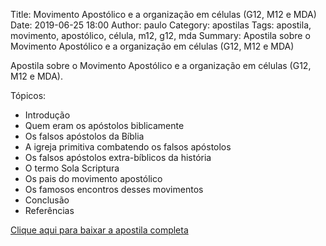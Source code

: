 Title: Movimento Apostólico e a organização em células (G12, M12 e MDA)
Date: 2019-06-25 18:00
Author: paulo
Category: apostilas
Tags: apostila, movimento, apostólico, célula, m12, g12, mda
Summary: Apostila sobre o Movimento Apostólico e a organização em células (G12, M12 e MDA)

Apostila sobre o Movimento Apostólico e a organização em células (G12, M12 e MDA).

Tópicos:

- Introdução
- Quem eram os apóstolos biblicamente
- Os falsos apóstolos da Bíblia
- A igreja primitiva combatendo os falsos apóstolos
- Os falsos apóstolos extra-bíblicos da história
- O termo Sola Scriptura
- Os pais do movimento apostólico
- Os famosos encontros desses movimentos
- Conclusão
- Referências


[Clique aqui para baixar a apostila completa](https://www.dropbox.com/s/erdqdhlh4d84lya/Movimento%20Apost%C3%B3lico%20e%20a%20organiza%C3%A7%C3%A3o%20em%20c%C3%A9lulas%20%28G12%2C%20M12%20e%20MDA%29.pdf?dl=1)